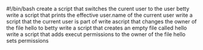 #!/bin/bash 
create a script that switches the curent user to the user betty
write a script that prints the effective user.name of the current user
write a script that the current user is part of
write ascript that changes the owner of the file hello to betty
write a script that creates an empty file called hello
write a script that adds execut permissions to the owner of the file hello
sets permissions
